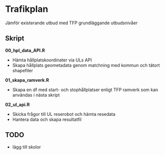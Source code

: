 # Trafikplan

Jämför existerande utbud med TFP grundläggande utbudsnivåer  

## Skript

**00_hpl_data_API.R**  

* Hämta hållplatskoordinater via ULs API  
* Skapa hållplats geometadata genom matchning med kommun och tätort shapefiler 

**01_skapa_ramverk.R**  

* Skapa en df med start- och stophållplatser enligt TFP ramverk som kan användas i nästa skript 

**02_ul_api.R**  

* Skicka frågor till UL reserobot och hämta resedata
* Hantera data och skapa resultatfil



## TODO
* lägg till skolor